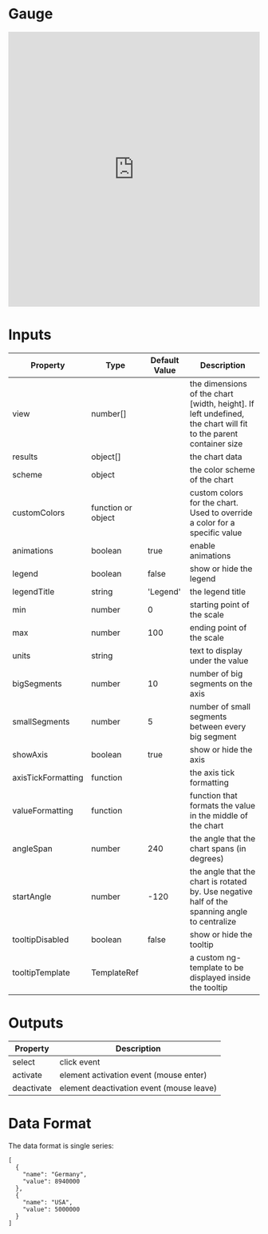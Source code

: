 # Gauge

<iframe width="100%" height="550" frameborder="0" src="https://embed.plnkr.co/MylIDCFIpzg1oH5tatDs?show=preview">
</iframe>

# Inputs

| Property           | Type               | Default Value | Description                                                                                                     |
|--------------------|--------------------|---------------|-----------------------------------------------------------------------------------------------------------------|
| view               | number[]           |               | the dimensions of the chart [width, height]. If left undefined, the chart will fit to the parent container size |
| results            | object[]           |               | the chart data                                                                                                  |
| scheme             | object             |               | the color scheme of the chart                                                                                   |
| customColors       | function or object |               | custom colors for the chart. Used to override a color for a specific value                                      |
| animations         | boolean            | true          | enable animations                                                                                               |
| legend             | boolean            | false         | show or hide the legend                                                                                         |
| legendTitle        | string             | 'Legend'      | the legend title                                                                                                |
| min                | number             | 0             | starting point of the scale                                                                                     |
| max                | number             | 100           | ending point of the scale                                                                                       |
| units              | string             |               | text to display under the value                                                                                 |
| bigSegments        | number             | 10            | number of big segments on the axis                                                                              |
| smallSegments      | number             | 5             | number of small segments between every big segment                                                              |
| showAxis           | boolean            | true          | show or hide the axis                                                                                           |
| axisTickFormatting | function           |               | the axis tick formatting                                                                                        |
| valueFormatting    | function           |               | function that formats the value in the middle of the chart                                                      |
| angleSpan          | number             | 240           | the angle that the chart spans (in degrees)                                                                     |
| startAngle         | number             | -120          | the angle that the chart is rotated by. Use negative half of the spanning angle to centralize                   |
| tooltipDisabled    | boolean            | false         | show or hide the tooltip                                                                                        |
| tooltipTemplate    | TemplateRef        |               | a custom ng-template to be displayed inside the tooltip                                                         |

# Outputs

| Property   | Description                              |
|------------|------------------------------------------|
| select     | click event                              |
| activate   | element activation event (mouse enter)   |
| deactivate | element deactivation event (mouse leave) |

# Data Format

The data format is single series:

```
[
  {
    "name": "Germany",
    "value": 8940000
  },
  {
    "name": "USA",
    "value": 5000000
  }
]
```
